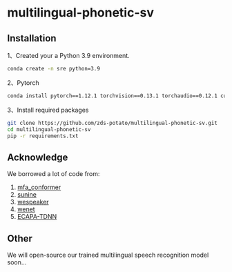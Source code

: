 # multilingual-phonetic-sv

## Installation
1、Created your a Python 3.9 environment.
```bash
conda create -n sre python=3.9
```
2、Pytorch
```bash
conda install pytorch==1.12.1 torchvision==0.13.1 torchaudio==0.12.1 cudatoolkit=11.3 -c pytorch
```
3、Install required packages
```bash
git clone https://github.com/zds-potato/multilingual-phonetic-sv.git
cd multilingual-phonetic-sv
pip -r requirements.txt
```


## Acknowledge
We borrowed a lot of code from:
1. [mfa_conformer](https://github.com/zyzisyz/mfa_conformer) 
2. [sunine](https://gitlab.com/csltstu/sunine/-/tree/master)
3. [wespeaker](https://github.com/wenet-e2e/wespeaker)
4. [wenet](https://github.com/wenet-e2e/wenet)
5. [ECAPA-TDNN](https://github.com/TaoRuijie/ECAPA-TDNN)

## Other
We will open-source our trained multilingual speech recognition model soon...